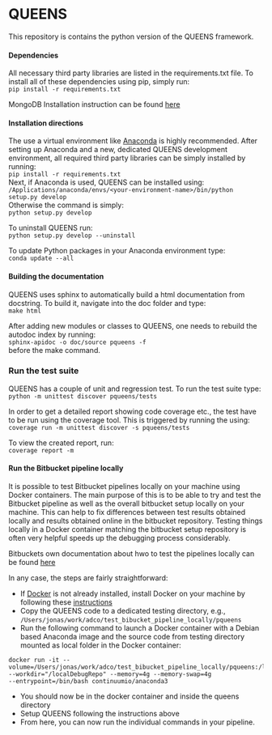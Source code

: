 # QUEENS #

This repository is contains the python version of the QUEENS framework.

#### Dependencies ####
All necessary third party libraries are listed in the requirements.txt file.
To install all of these dependencies using pip, simply run:   
`pip install -r requirements.txt`

MongoDB
Installation instruction can be found [here](https://docs.mongodb.com/master/tutorial/install-mongodb-on-os-x/?_ga=2.181134695.1149150790.1494232459-1730069423.1494232449)


#### Installation directions ####
The use a virtual environment like [Anaconda](https://www.continuum.io/downloads) is highly recommended.
After setting up Anaconda and a new, dedicated QUEENS development environment, all required third party libraries can be simply installed by running:  
`pip install -r requirements.txt`  
Next, if Anaconda is used, QUEENS can be installed using:     
`/Applications/anaconda/envs/<your-environment-name>/bin/python setup.py develop`  
Otherwise the command is simply:  
`python setup.py develop`

To uninstall QUEENS run:  
`python setup.py develop --uninstall`

To update Python packages in your Anaconda environment type:  
`conda update --all`


#### Building the documentation ####
QUEENS uses sphinx to automatically build a html documentation from  docstring. To build it, navigate into the doc folder and type:    
`make html`  

After adding new modules or classes to QUEENS, one needs to rebuild the autodoc index by running:    
`sphinx-apidoc -o doc/source pqueens -f`  
before the make command.

### Run the test suite ###
QUEENS has a couple of unit and regression test. To run the test suite type:  
`python -m unittest discover pqueens/tests`

In order to get a detailed report showing code coverage etc., the test have to be run using the coverage tool. This is triggered by running the using:    
`coverage run -m unittest discover -s pqueens/tests`  

To view the created report, run:  
`coverage report -m`


#### Run the Bitbucket pipeline locally ####
It is possible to test Bitbucket pipelines locally on your machine using
Docker containers. The main purpose of this is to be able to try and test
the Bitbucket pipeline as well as the overall bitbucket setup locally on
your machine. This can help to fix differences between test results obtained
locally and results obtained online in the bitbucket repository. Testing
things locally in a Docker container matching the bitbucket setup repository
is often very helpful speeds up the debugging process considerably.  

Bitbuckets own documentation about hwo to test the pipelines locally
can be found
[here](https://confluence.atlassian.com/bitbucket/debug-your-pipelines-locally-with-docker-838273569.html)

In any case, the steps are fairly straightforward:
- If [Docker](https://www.docker.com/) is not already installed, install Docker on your machine by following these [instructions](https://www.docker.com/docker-mac)
- Copy the QUEENS code to a dedicated testing directory, e.g.,
  `/Users/jonas/work/adco/test_bibucket_pipeline_locally/pqueens`
- Run the following command to launch a Docker container with a Debian based Anaconda image and the source code from testing directory mounted as local folder in the Docker container:  

```shell
docker run -it --volume=/Users/jonas/work/adco/test_bibucket_pipeline_locally/pqueens:/localDebugRepo
--workdir="/localDebugRepo" --memory=4g --memory-swap=4g  
--entrypoint=/bin/bash continuumio/anaconda3
```
- You should now be in the docker container and inside the queens directory
- Setup QUEENS following the instructions above
- From here, you can now run the individual commands in your pipeline.
